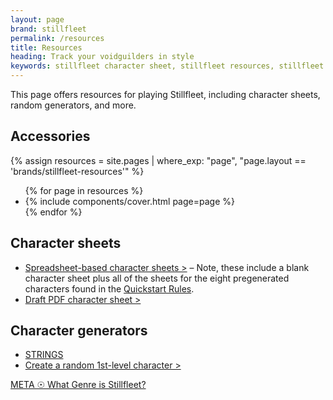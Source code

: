 ```yaml
---
layout: page
brand: stillfleet
permalink: /resources
title: Resources
heading: Track your voidguilders in style
keywords: stillfleet character sheet, stillfleet resources, stillfleet tools, stillfleet extras
---
```


This page offers resources for playing Stillfleet, including character sheets, random generators, and more.

## Accessories

{% assign resources = site.pages | where_exp: "page", "page.layout == 'brands/stillfleet-resources'" %}

<ul id="resources" class="covers">
  {% for page in resources %}
    <li>{% include components/cover.html page=page %}</li>
  {% endfor %}
</ul>

## Character sheets

- [Spreadsheet-based character sheets >](https://docs.google.com/spreadsheets/d/1OzZYszTHojXA0k_b9QCFQlsc4dPyVjLU_6KaEnAzy9w/edit?usp=sharing) – Note, these include a blank character sheet plus all of the sheets for the eight pregenerated characters found in the <a href="{% link games/stillfleet/qsr.md %}">Quickstart Rules</a>.
- [Draft PDF character sheet >](/assets/pdf/stillfleet-character-sheet.pdf)

## Character generators 

- [STRINGS](https://strings.stillfleet.com)
- [Create a random 1st-level character >](https://stillfleet.com/resources/generator)

<a href="https://www.patreon.com/posts/meta-what-genre-41382080" class="external patreon">META ☉ What Genre is Stillfleet?</a>

